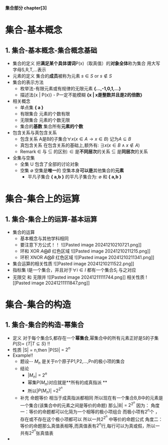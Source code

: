 **集合部分 chapter[3]**
# 集合-基本概念
## 1. 集合-基本概念-集合概念基础
- 集合的定义
	把**满足某个具体谓词**P(x)（取真值）的**对象全体**称为集合
	用大写字母S,R,T,...表示
- 元素的定义
	集合的**成员**被称为元素
	$s\in S$ or $s\notin S$
- 集合的表示方法
	- 枚举法-有限元素或有规律的无限元素
		**{...,-1,0,1,...}**
	- 描述法{x | P(x)} - P一定不能模糊
		**{x | x是整数并且是2的倍数}**
- 相关概念
	- 单点集
		**{ a }**
	- 有限集合
		元素的个数有限
	- 无限集合
		元素的个数无限
	- 集合的**基数**
		集合所有**元素的个数**
- 包含关系与真包含关系
	- 包含关系
		A是B的子集合$\forall x (x\in A \rightarrow x \in B)$ 记为$A \subseteq B$
	- 真包含关系
		在包含关系的基础上,额外有:
		$\exists x (x \in B \land x \notin A)$
	- Remark
		$\in$ 与 $\subseteq$ 的区别:
		$\in$ 是**不同层次**的关系
		$\subseteq$ 是**同层次**的关系
- 全集与空集
	- 全集 U 
		包含了全部的讨论对象
	- 空集 $\emptyset$
		空集是**唯一**的
		空集本身**可以是**其他集合的**元素**
		- 平凡子集合
			**{ a,b }** 的平凡子集合为:
			$\emptyset$ 和 **{ a,b }** 
# 集合-集合上的运算
## 1. 集合-集合上的运算-基本运算
- 集合的运算
	- 基本概念与其他学科相同 
	- 要注意下方公式！！
	![[Pasted image 20241210210721.png]]
	- 环和 XOR  $A \bigoplus B$ 红色区域
		![[Pasted image 20241210211215.png]]
	- 环积 XNOR $A \bigotimes B$ 红色区域
		![[Pasted image 20241210211341.png]]
- 集合运算的相关性质
	![[Pasted image 20241210211522.png]]
- 指标集
	I是一个集合，并且对于$\forall i \in I$ 都有一个集合$S_{i}$ 与之对应
- 无限交 和 无限并
	![[Pasted image 20241211111744.png]]
	相关性质
		![[Pasted image 20241211111847.png]]
# 集合-集合的构造
## 1. 集合-集合的构造-幂集合
- 定义
	对于每个集合S,都存在一个**幂集合**,幂集合中的所有元素正好是S的子集
	$P(S) =$ {$T | T \subseteq S$} !!
- 性质
	|S| = n,then |P(S)| = $2^{n}$
- Example!!
	- 题设-- $M_{n}$ 是关于n个原子P1,P2,...,Pn的极小项的集合
	- 结论
		- |$M_{n}$| = $2^{n}$
		- 幂集P($M_{n}$)对应就是**所有的成真指派 **
		- 所以|$P(M_{n})$| =$2^{2^{n}}$
	- 补充
		命题等价 相当于成真指派都相同
		所以现在有一个集合B,B中的元素是一个集合(该集合中的元素之间是等价的命题)
		那么|B| = $2^{2^{n}}$ 
		因为：
			角度一：等价的命题都可以化简为一个相等的极小项组合 而极小项有$2^{n}$个 ，存在或不存在这个极小项都可以 所以一共$2^{2^{n}}$ 中等价的命题公式
			角度二：等价的命题那么真值表相等,而真值表有$2^{n}$行,每行可以为真或假，所以一共有$2^{2^{n}}$张真值表
- 